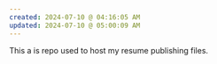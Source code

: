 ```yaml
---
created: 2024-07-10 @ 04:16:05 AM
updated: 2024-07-10 @ 05:00:09 AM
---
```

This a is repo used to host my resume publishing files.